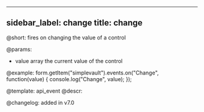 
---
sidebar_label: change
title: change
---          

@short: fires on changing the value of a control
 

@params:
- value     array     the current value of the control


@example:
form.getItem("simplevault").events.on("Change", function(value) {
    console.log("Change", value);
});


@template: api_event
@descr:

@changelog: added in v7.0
